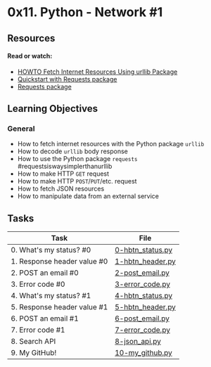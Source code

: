 # 0x11. Python - Network #1

## Resources

#### Read or watch:

* [HOWTO Fetch Internet Resources Using urllib Package](https://intranet.alxswe.com/rltoken/KoRrs5dVWsb-B82e-M1TQQ)
* [Quickstart with Requests package](https://intranet.alxswe.com/rltoken/OGcRGPr7TSWtzypDd0ZibQ)
* [Requests package](https://intranet.alxswe.com/rltoken/dUNaNQrV2bMSstILitQbXQ)

## Learning Objectives

### General

* How to fetch internet resources with the Python package <code>urllib</code>
* How to decode <code>urllib</code> body response
* How to use the Python package <code>requests</code>
	#requestsiswaysimplerthanurllib
* How to make HTTP <code>GET</code> request
* How to make HTTP <code>POST</code>/<code>PUT</code>/etc. request
* How to fetch JSON resources
* How to manipulate data from an external service

## Tasks

| Task                        | File                                   |
|-----------------------------|----------------------------------------|
| 0. What's my status? #0     | [0-hbtn_status.py](./0-hbtn_status.py) |
| 1. Response header value #0 | [1-hbtn_header.py](./1-hbtn_header.py) |
| 2. POST an email #0         | [2-post_email.py](./2-post_email.py)   |
| 3. Error code #0            | [3-error_code.py](./3-error_code.py)   |
| 4. What's my status? #1     | [4-hbtn_status.py](./4-hbtn_status.py) |
| 5. Response header value #1 | [5-hbtn_header.py](./5-hbtn_header.py) |
| 6. POST an email #1         | [6-post_email.py](./6-post_email.py)   |
| 7. Error code #1            | [7-error_code.py](./7-error_code.py)   |
| 8. Search API               | [8-json_api.py](./8-json_api.py)       |
| 9. My GitHub!               | [10-my_github.py](./10-my_github.py)   |
